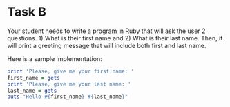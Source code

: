 # Task B

Your student needs to write a program in Ruby that will ask the user 2 questions. 1) What is their first name and 2) What is
their last name. Then, it will print a greeting message that will include both first and last name.

Here is a sample implementation:

``` ruby
print 'Please, give me your first name: '
first_name = gets
print 'Please, give me your last name: '
last_name = gets
puts "Hello #{first_name} #{last_name}"
```
